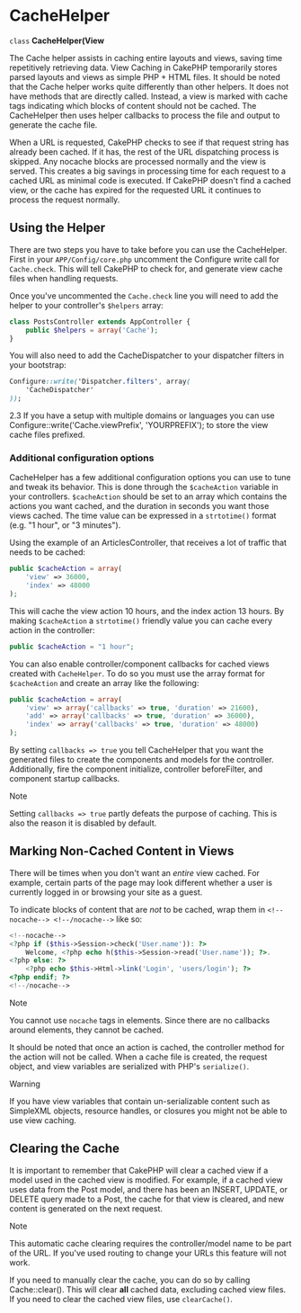 # CacheHelper

`class` **CacheHelper(View**

The Cache helper assists in caching entire layouts and views, saving time
repetitively retrieving data. View Caching in CakePHP temporarily stores parsed
layouts and views as simple PHP + HTML files. It should be noted that the Cache
helper works quite differently than other helpers. It does not have methods that
are directly called. Instead, a view is marked with cache tags indicating which
blocks of content should not be cached. The CacheHelper then uses helper
callbacks to process the file and output to generate the cache file.

When a URL is requested, CakePHP checks to see if that request string has already
been cached. If it has, the rest of the URL dispatching process is skipped. Any
nocache blocks are processed normally and the view is served. This creates a big
savings in processing time for each request to a cached URL as minimal code is
executed. If CakePHP doesn't find a cached view, or the cache has expired for the
requested URL it continues to process the request normally.

## Using the Helper

There are two steps you have to take before you can use the CacheHelper. First
in your `APP/Config/core.php` uncomment the Configure write call for
`Cache.check`. This will tell CakePHP to check for, and generate view cache
files when handling requests.

Once you've uncommented the `Cache.check` line you will need to add the helper
to your controller's `$helpers` array:

``` php
class PostsController extends AppController {
    public $helpers = array('Cache');
}
```

You will also need to add the CacheDispatcher to your dispatcher filters in your bootstrap:

``` css
Configure::write('Dispatcher.filters', array(
    'CacheDispatcher'
));
```

<div class="versionadded">

2.3
If you have a setup with multiple domains or languages you can use
<span class="title-ref">Configure::write('Cache.viewPrefix', 'YOURPREFIX');</span> to store the view cache files prefixed.

</div>

### Additional configuration options

CacheHelper has a few additional configuration options you can use to tune and
tweak its behavior. This is done through the `$cacheAction`
variable in your controllers. `$cacheAction` should be set to an
array which contains the actions you want cached, and the duration
in seconds you want those views cached. The time value can be
expressed in a `strtotime()` format (e.g. "1 hour", or "3 minutes").

Using the example of an ArticlesController, that receives a lot of
traffic that needs to be cached:

``` php
public $cacheAction = array(
    'view' => 36000,
    'index' => 48000
);
```

This will cache the view action 10 hours, and the index action 13 hours. By
making `$cacheAction` a `strtotime()` friendly value you can cache every action in the
controller:

``` php
public $cacheAction = "1 hour";
```

You can also enable controller/component callbacks for cached views
created with `CacheHelper`. To do so you must use the array
format for `$cacheAction` and create an array like the following:

``` php
public $cacheAction = array(
    'view' => array('callbacks' => true, 'duration' => 21600),
    'add' => array('callbacks' => true, 'duration' => 36000),
    'index' => array('callbacks' => true, 'duration' => 48000)
);
```

By setting `callbacks => true` you tell CacheHelper that you want
the generated files to create the components and models for the
controller. Additionally, fire the component initialize, controller
beforeFilter, and component startup callbacks.

> [!NOTE]
> Setting `callbacks => true` partly defeats the
> purpose of caching. This is also the reason it is disabled by
> default.

## Marking Non-Cached Content in Views

There will be times when you don't want an *entire* view cached.
For example, certain parts of the page may look different whether a
user is currently logged in or browsing your site as a guest.

To indicate blocks of content that are *not* to be cached, wrap
them in `<!--nocache--> <!--/nocache-->` like so:

``` php
<!--nocache-->
<?php if ($this->Session->check('User.name')): ?>
    Welcome, <?php echo h($this->Session->read('User.name')); ?>.
<?php else: ?>
    <?php echo $this->Html->link('Login', 'users/login'); ?>
<?php endif; ?>
<!--/nocache-->
```

> [!NOTE]
> You cannot use `nocache` tags in elements. Since there are no callbacks
> around elements, they cannot be cached.

It should be noted that once an action is cached, the controller method for the
action will not be called. When a cache file is created, the request object,
and view variables are serialized with PHP's `serialize()`.

> [!WARNING]
> If you have view variables that contain un-serializable content such as
> SimpleXML objects, resource handles, or closures you might not be able to
> use view caching.

## Clearing the Cache

It is important to remember that CakePHP will clear a cached view
if a model used in the cached view is modified. For example, if a
cached view uses data from the Post model, and there has been an
INSERT, UPDATE, or DELETE query made to a Post, the cache for that
view is cleared, and new content is generated on the next request.

> [!NOTE]
> This automatic cache clearing requires the controller/model name to be part
> of the URL. If you've used routing to change your URLs this feature will not
> work.

If you need to manually clear the cache, you can do so by calling
Cache::clear(). This will clear **all** cached data, excluding
cached view files. If you need to clear the cached view files, use
`clearCache()`.

